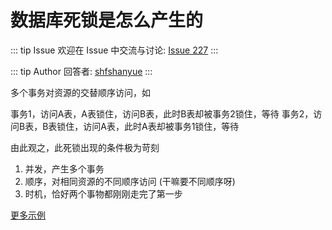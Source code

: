 # 数据库死锁是怎么产生的



::: tip Issue 
 欢迎在 Issue 中交流与讨论: [Issue 227](https://github.com/shfshanyue/Daily-Question/issues/227) 
:::

::: tip Author 
回答者: [shfshanyue](https://github.com/shfshanyue) 
:::

多个事务对资源的交替顺序访问，如

事务1，访问A表，A表锁住，访问B表，此时B表却被事务2锁住，等待
事务2，访问B表，B表锁住，访问A表，此时A表却被事务1锁住，等待

由此观之，此死锁出现的条件极为苛刻

1. 并发，产生多个事务
1. 顺序，对相同资源的不同顺序访问 (干嘛要不同顺序呀)
1. 时机，恰好两个事物都刚刚走完了第一步

[更多示例](https://www.cnblogs.com/wezheng/p/8366029.html)